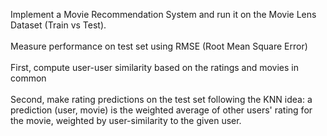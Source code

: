 Implement a Movie Recommendation System and run it on the Movie Lens Dataset (Train vs Test). <br /><br />
Measure performance on test set using RMSE (Root Mean Square Error) <br /><br />
First, compute user-user similarity based on the ratings and movies in common <br /><br />
Second, make rating predictions on the test set following the KNN idea: a prediction (user, movie) is the weighted average of other users' rating for the movie, weighted by user-similarity to the given user. <br /><br />

